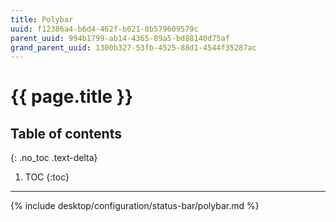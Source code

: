```yaml
---
title: Polybar
uuid: f12386a4-b6d4-462f-b021-8b579609579c
parent_uuid: 994b1799-ab14-4365-89a5-bd88140d75af
grand_parent_uuid: 1300b327-53fb-4525-88d1-4544f35287ac
---
```


# {{ page.title }}

## Table of contents
{: .no_toc .text-delta}

1. TOC
{:toc}

---

{% include desktop/configuration/status-bar/polybar.md %}
